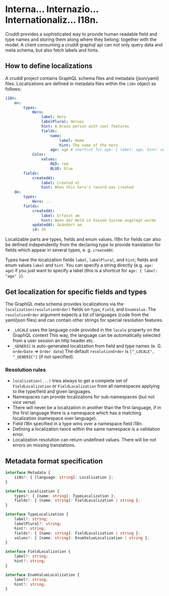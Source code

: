 # Interna... Internazio... Internationaliz... I18n.

Cruddl provides a sophisticated way to provide human readable field and type names and storing them along where they
belong: together with the model. A client consuming a cruddl graphql api can not only query data and meta schema, but
also fetch labels and hints.

## How to define localizations

A cruddl project contains GraphQL schema files and metadata (json/yaml) files. Localizations are defined in metadata
files within the `i18n` object as follows:

```yaml
i18n:
    en:
        types:
            Hero:
                label: Hero
                labelPlural: Heroes
                hint: A brave person with cool features
                fields:
                    name:
                        label: Name
                        hint: The name of the hero
                    age: age # shortcut for age: { label: age, hint: undefined }
            Color:
                values:
                    RED: red
                    BLUE: blue
        fields:
            createdAt:
                label: Created at
                hint: When this hero's record was created
    de:
        types:
            Hero: ...
        fields:
            createdAt:
                label: Erfasst am
                hint: Wann der Held in diesem System angelegt wurde
            updatedAt: Geändert am
            id: ID
```

Localizable parts are types, fields and enum values. I18n for fields can also be defined independently from the
declaring type to provide translation for fields which appear in several types, e. g. `createdAt`.

Types have the localization fields `label`, `labelPlural`, and `hint`; fields and enum values `label` and `hint`. You
can specify a string directly (e.g. `age: age`) if you just want to specify a label (this is a shortcut for
`age: { label: "age" }`).

## Get localization for specific fields and types

The GraphQL meta schema provides localizations via the `localization(resolutionOrder)` fields on `Type`, `Field`, and
`EnumValue`. The `resolutionOrder` argument expects a list of languages (code from the yaml/json files) and can contain
other strings for special resolution features.

-   `_LOCALE` uses the language code provided in the `locale` property on the GraphQL context This way, the language can
    be automatically selected from a user session an http header etc.
-   `_GENERIC` is auto-generated localization from field and type names (e. G. `orderDate` => `Order date`) The default
    `resolutionOrder` is `["_LOCALE", "_GENERIC"]` (if not specified).

### Resolution rules

-   `localization(...)` tries always to get a complete set of `FieldLocalization` or `FieldLocalization` from all
    namespaces applying to the type/field and given languages.
-   Namespaces can provide localizations for sub-namespaces (but not vice versa)
-   There will never be a localization in another than the first language, if in the first language there is a namespace
    which has a matching localization (namespace over language).
-   Field i18n specified in a type wins over a namespace field i18n.
-   Defining a localization twice within the same namespace is a validation error.
-   Localization resolution can return undefined values. There will be not errors on missing translations.

## Metadata format specification

```typescript
interface Metadata {
    i18n?: { [language: string]: Localization };
}

interface Localization {
    types?: { [name: string]: TypeLocalization };
    fields?: { [name: string]: FieldLocalization | string };
}

interface TypeLocalization {
    label?: string;
    labelPlural?: string;
    hint?: string;
    fields?: { [name: string]: FieldLocalization | string };
    values?: { [name: string]: EnumValueLocalization | string };
}

interface FieldLocalization {
    label?: string;
    hint?: string;
}

interface EnumValueLocalization {
    label?: string;
    hint?: string;
}
```
